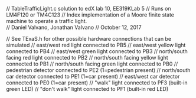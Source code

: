 // TableTrafficLight.c solution to edX lab 10, EE319KLab 5
// Runs on LM4F120 or TM4C123
// Index implementation of a Moore finite state machine to operate a traffic light.  
// Daniel Valvano, Jonathan Valvano
// October 12, 2017

// See TExaS.h for other possible hardware connections that can be simulated
// east/west red light connected to PB5
// east/west yellow light connected to PB4
// east/west green light connected to PB3
// north/south facing red light connected to PB2
// north/south facing yellow light connected to PB1
// north/south facing green light connected to PB0
// pedestrian detector connected to PE2 (1=pedestrian present)
// north/south car detector connected to PE1 (1=car present)
// east/west car detector connected to PE0 (1=car present)
// "walk" light connected to PF3 (built-in green LED)
// "don't walk" light connected to PF1 (built-in red LED)
